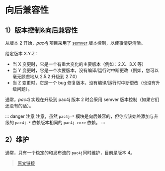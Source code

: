 # 向后兼容性

## 1）版本控制&向后兼容性

从版本 2 开始，*pac4j* 项目采用了 [semver](http://semver.org/) 版本控制，以使事情更清晰。

给定版本 X.Y.Z：

- 当 X 变更时，它是一个有重大变化的主要版本（例如：2.X、3.X 等）
- 当 Y 变更时，它是一个次要版本，没有编译/运行时中断更改（例如，您可以毫无顾虑地从 2.5.2 升级到 2.7.0）
- 当 Z 变更时，它是一个 bug 修复版本，没有编译/运行时中断更改（也没有升级问题）。

通常，*pac4j* 实现在升级到 pac4j 版本 2 时会采用 semver 版本控制（如果它们还没有的话）。

::: danger 注意
注意，虽然 `pac4j-*` 模块是向后兼容的，但你应该始终添加与升级的 `pac4j-*` 依赖版本相同的 ​​​`​pac4j-core` 依赖。
:::

## 2）维护

通常，只有一个稳定的和发布流的 `pac4j` ​​​​​​​​​​​​​​​​​同时维护，目前是版本 4。

> [原文链接](https://www.pac4j.org/4.5.x/docs/backward-compatibility.html)
